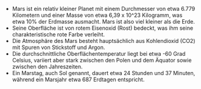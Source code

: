 * Mars ist ein relativ kleiner Planet mit einem Durchmesser von etwa 6.779 Kilometern und einer Masse von etwa 6,39 x 10^23 Kilogramm, was etwa 10% der Erdmasse ausmacht. Mars ist also viel kleiner als die Erde.
* Seine Oberfläche ist von rotem Eisenoxid (Rost) bedeckt, was ihm seine charakteristische rote Farbe verleiht. 
* Die Atmosphäre des Mars besteht hauptsächlich aus Kohlendioxid (CO2) mit Spuren von Stickstoff und Argon. 
* Die durchschnittliche Oberflächentemperatur liegt bei etwa -60 Grad Celsius, variiert aber stark zwischen den Polen und dem Äquator sowie zwischen den Jahreszeiten. 
* Ein Marstag, auch Sol genannt, dauert etwa 24 Stunden und 37 Minuten, während ein Marsjahr etwa 687 Erdtagen entspricht. 
